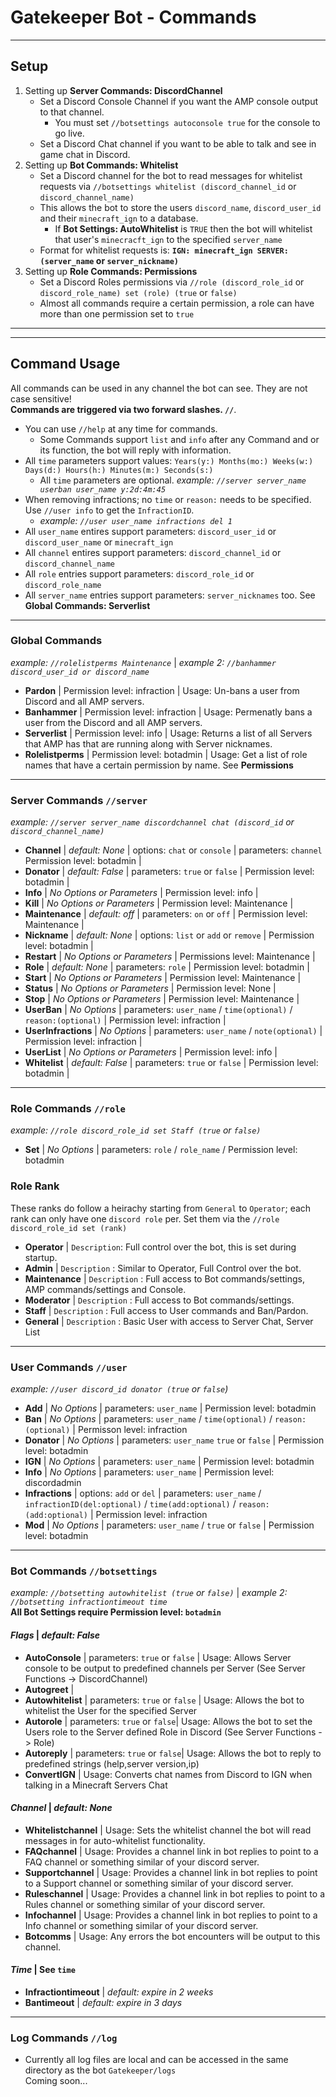 # Gatekeeper Bot - Commands
___

## Setup

1. Setting up **Server Commands: DiscordChannel** 
    - Set a Discord Console Channel if you want the AMP console output to that channel. 
        - You must set `//botsettings autoconsole true` for the console to go live. <br>
    - Set a Discord Chat channel if you want to be able to talk and see in game chat in Discord. <br>
2. Setting up **Bot Commands: Whitelist**
    - Set a Discord channel for the bot to read messages for whitelist requests via `//botsettings whitelist (discord_channel_id` or `discord_channel_name)`
    - This allows the bot to store the users `discord_name`, `discord_user_id` and their `minecraft_ign` to a database. 
        - If **Bot Settings: AutoWhitelist** is `TRUE` then the bot will whitelist that user's `minecracft_ign` to the specified `server_name`
    - Format for whitelist requests is: **`IGN: minecraft_ign SERVER: (server_name` or `server_nickname)`**
3. Setting up **Role Commands: Permissions**
    - Set a Discord Roles permissions via `//role (discord_role_id` or `discord_role_name) set (role) (true` or `false)`
    - Almost all commands require a certain permission, a role can have more than one permission set to `true`

---
---
## Command Usage
All commands can be used in any channel the bot can see. They are not case sensitive! <br>
**Commands are triggered via two forward slashes. `//`**. 
- You can use `//help` at any time for commands. 
    - Some Commands support `list` and `info` after any Command and or its function, the bot will reply with information.
- All `time` parameters support values: `Years(y:) Months(mo:) Weeks(w:) Days(d:) Hours(h:) Minutes(m:) Seconds(s:)` 
    - All `time` parameters are optional. *example: `//server server_name userban user_name y:2d:4m:45`*
- When removing infractions; no `time` or `reason:` needs to be specified. Use `//user info` to get the `InfractionID`.
    - *example: `//user user_name infractions del 1`*
- All `user_name` entires support parameters: `discord_user_id` or `discord_user_name` or `minecraft_ign` <br>
- All `channel` entires support parameters: `discord_channel_id` or `discord_channel_name` <br>
- All `role` entries support parameters: `discord_role_id` or `discord_role_name`
- All `server_name` entries support parameters: `server_nicknames` too. See **Global Commands: Serverlist**<br>
---
### Global Commands
*example: `//rolelistperms Maintenance`* | *example 2: `//banhammer discord_user_id or discord_name`*
- **Pardon** | Permission level: infraction | Usage: Un-bans a user from Discord and all AMP servers. <br>
- **Banhammer** | Permission level: infraction | Usage: Permenatly bans a user from the Discord and all AMP servers. <br>
- **Serverlist** | Permission level: info | Usage: Returns a list of all Servers that AMP has that are running along with Server nicknames. <br>
- **Rolelistperms** | Permission level: botadmin | Usage: Get a list of role names that have a certain permission by name. See **Permissions**
---
### Server Commands `//server` 
*example: `//server server_name discordchannel chat (discord_id` or `discord_channel_name)`* <br>
- **Channel** | *default: None* | options: `chat` or `console` | parameters: `channel` Permission level: botadmin | <br>
- **Donator** | *default: False* | parameters: `true` or `false` | Permission level: botadmin |  <br>
- **Info** | *No Options or Parameters* | Permission level: info | <br>
- **Kill** | *No Options or Parameters* | Permission level: Maintenance |<br>
- **Maintenance** | *default: off* | parameters: `on` or `off` | Permission level: Maintenance |<br>
- **Nickname** | *default: None* | options: `list` or `add` or `remove` | Permission level: botadmin | <br>
- **Restart** | *No Options or Parameters* | Permissions level: Maintenance | <br>
- **Role** | *default: None* | parameters: `role` | Permission level: botadmin |  <br>
- **Start** | *No Options or Parameters* | Permission level: Maintenance | <br>
- **Status** | *No Options or Parameters* | Permission level: None | <br>
- **Stop** | *No Options or Parameters* | Permission level: Maintenance | <br>
- **UserBan** | *No Options* | parameters: `user_name` / `time(optional)` / `reason:(optional)` | Permission level: infraction | <br>
- **UserInfractions** | *No Options* | parameters: `user_name` / `note(optional)` | Permission level: infraction |  <br>
- **UserList** | *No Options or Parameters* | Permission level: info | <br>
- **Whitelist** | *default: False* | parameters: `true` or `false` | Permission level: botadmin |<br>

---
### Role Commands `//role`
*example: `//role discord_role_id set Staff (true` or `false)`*
- **Set** | *No Options* | parameters: `role` / `role_name` /  Permission level: botadmin <br>

### Role Rank
These ranks do follow a heirachy starting from `General` to `Operator`; each rank can only have one `discord role` per. Set them via the `//role discord_role_id set (rank)`<br>
- **Operator** | `Description`: Full control over the bot, this is set during startup.
- **Admin**  | `Description` : Similar to Operator, Full Control over the bot.
- **Maintenance**  | `Description` : Full access to Bot commands/settings, AMP commands/settings and Console.
- **Moderator**  | `Description` : Full access to Bot commands/settings.
- **Staff**  | `Description` : Full access to User commands and Ban/Pardon.
- **General** | `Description` : Basic User with access to Server Chat, Server List
---
### User Commands `//user`
*example: `//user discord_id donator (true` or `false`)* 
- **Add** | *No Options* | parameters: `user_name` | Permission level: botadmin <br>
- **Ban** | *No Options* | parameters: `user_name` / `time(optional)` / `reason:(optional)` | Permisson level: infraction <br>
- **Donator** | *No Options* | parameters: `user_name` `true` or `false` | Permission level: botadmin <br>
- **IGN** | *No Options* | parameters: `user_name` | Permission level: botadmin <br>
- **Info** | *No Options* | parameters: `user_name` | Permission level: discordadmin <br>
- **Infractions** | options: `add` or `del` | parameters: `user_name` / `infractionID(del:optional)` / `time(add:optional)` / `reason:(add:optional)` | Permission level: infraction <br>
- **Mod** | *No Options* | parameters: `user_name` / `true` or `false` | Permission level: botadmin <br>
---
### Bot Commands `//botsettings`
*example: `//botsetting autowhitelist (true` or `false)`* |  *example 2: `//botsetting infractiontimeout time`*</br>
 **All Bot Settings require Permission level: `botadmin`**</br>

#### ***Flags*** | *default: False*
- **AutoConsole** | parameters: `true` or `false` | Usage: Allows Server console to be output to predefined channels per Server (See Server Functions -> DiscordChannel)
- **Autogreet** |
- **Autowhitelist** | parameters: `true` or `false` | Usage: Allows the bot to whitelist the User for the specified Server
- **Autorole** | parameters: `true` or `false`| Usage: Allows the bot to set the Users role to the Server defined Role in Discord (See Server Functions -> Role)
- **Autoreply** | parameters: `true` or `false`| Usage: Allows the bot to reply to predefined strings (help,server version,ip)
- **ConvertIGN** | Usage: Converts chat names from Discord to IGN when talking in a Minecraft Servers Chat

#### ***Channel*** | *default: None*
- **Whitelistchannel** | Usage: Sets the whitelist channel the bot will read messages in for auto-whitelist functionality.
- **FAQchannel** | Usage: Provides a channel link in bot replies to point to a FAQ channel or something similar of your discord server.
- **Supportchannel** | Usage: Provides a channel link in bot replies to point to a Support channel or something similar of your discord server.
- **Ruleschannel** | Usage: Provides a channel link in bot replies to point to a Rules channel or something similar of your discord server.
- **Infochannel** | Usage: Provides a channel link in bot replies to point to a Info channel or something similar of your discord server.
- **Botcomms** | Usage: Any errors the bot encounters will be output to this channel.
        
#### ***Time*** | See `time`
- **Infractiontimeout** | *default: expire in 2 weeks*
- **Bantimeout** | *default: expire in 3 days*

---
### Log Commands `//log`
- Currently all log files are local and can be accessed in the same directory as the bot `Gatekeeper/logs`<br>
Coming soon...